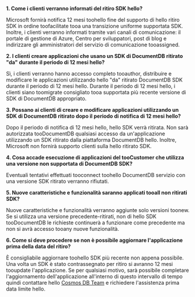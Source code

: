 **1. Come i clienti verranno informati del ritiro SDK hello?**

Microsoft fornirà notifica 12 mesi toohello fine del supporto di hello ritiro SDK in ordine toofacilitate tooa una transizione uniforme supportata SDK. Inoltre, i clienti verranno informati tramite vari canali di comunicazione: il portale di gestione di Azure, Centro per sviluppatori, post di blog e indirizzare gli amministratori del servizio di comunicazione tooassigned.

**2. I clienti creare applicazioni che usano un SDK di DocumentDB ritirato "da" durante il periodo di 12 mesi hello?** 

Sì, i clienti verranno hanno accesso completo tooauthor, distribuire e modificare le applicazioni utilizzando hello "da" ritirato DocumentDB SDK durante il periodo di 12 mesi hello. Durante il periodo di 12 mesi hello, i clienti siano toomigrate consigliato tooa supportata più recente versione di SDK di DocumentDB appropriato.

**3. Possano ai clienti di creare e modificare applicazioni utilizzando un SDK di DocumentDB ritirato dopo il periodo di notifica di 12 mesi hello?**

Dopo il periodo di notifica di 12 mesi hello, hello SDK verrà ritirata. Non sarà autorizzata tooDocumentDB qualsiasi accesso da un'applicazione utilizzando un SDK ritirato dalla piattaforma DocumentDB hello. Inoltre, Microsoft non fornirà supporto clienti sulla hello ritirato SDK.

**4. Cosa accade esecuzione di applicazioni del tooCustomer che utilizza una versione non supportata di DocumentDB SDK?**

Eventuali tentativi effettuati tooconnect toohello DocumentDB servizio con una versione SDK ritirato verranno rifiutati. 

**5. Nuove caratteristiche e funzionalità saranno applicati tooall non ritirati SDK?**

Nuove caratteristiche e funzionalità verranno aggiunte solo versioni toonew. Se si utilizza una versione precedente-ritirati, non di hello SDK tooDocumentDB le richieste continuerà a funzionare come precedente ma non si avrà accesso tooany nuove funzionalità.  

**6. Come si deve procedere se non è possibile aggiornare l'applicazione prima della data del ritiro?**

È consigliabile aggiornare toohello SDK più recente non appena possibile. Una volta un SDK è stato contrassegnato per ritiro si avranno 12 mesi tooupdate l'applicazione. Se per qualsiasi motivo, sarà possibile completare l'aggiornamento dell'applicazione all'interno di questo intervallo di tempo quindi contattare hello [Cosmos DB Team](mailto:askcosmosdb@microsoft.com) e richiedere l'assistenza prima data limite hello.

